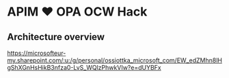 # APIM ❤️ OPA OCW Hack

## Architecture overview

https://microsofteur-my.sharepoint.com/:u:/g/personal/ossiottka_microsoft_com/EW_edZMhn8lHgShXGnHsHikB3nfza0-LvS_WQlzPhwkVIw?e=dUYBFx
